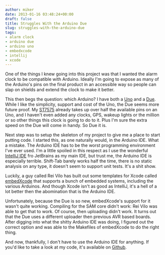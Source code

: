 ```yaml
---
author: miker
date: 2013-01-16 03:48:24+00:00
draft: false
title: Struggles With the Arduino Due
slug: struggles-with-the-arduino-due
tags:
- alarm clock
- arduino due
- arduino uno
- embedxcode
- intellij
- xcode
---
```


One of the things I knew going into this project was that I wanted the alarm clock to be compatible with Arduino. Ideally I'm going to expose as many of the Arduino's pins on the final product in an accessible way so people can slap on shields and extend the clock to make it better.

This then begs the question: which Arduino? I have both a [Uno](http://arduino.cc/en/Main/ArduinoBoardUno) and a [Due](http://arduino.cc/en/Main/ArduinoBoardDue). While I like the simplicity, support and cost of the Uno, the Due seems more future proof. My [ST7575](http://www.adafruit.com/products/250) already takes up over half the available pins on an Uno, and I haven't even added any clocks, GPS, wakeup lights or the million or so other things this clock is going to do to it. Plus I'm sure the extra speed on the Due will come in handy. So Due it is.

Next step was to setup the skeleton of my project to give me a place to start putting code. I started this, as one naturally would, in the Arduino IDE. What a mistake. The Arduino IDE has to be the worst programming environment I've ever used. I'm a little spoiled in this respect as I use the wonderful [IntelliJ IDE](http://www.jetbrains.com/idea/) fro JetBrains as my main IDE, but trust me, the Arduino IDE is especially terrible. Shift-Tab barely works half the time, there is no static analysis on any type, it doesn't seem to support unit tests. It's a shit show.

Luckily, a guy called Rei Vilo has built out some templates for Xcode called [embedXcode](http://embedxcode.weebly.com) that supports a bunch of embedded systems, including the various Arduinos. And though Xcode isn't as good as IntelliJ, it's a hell of a lot better then the abomination that is the Arduino IDE.

Unfortunately, because the Due is so new, embedXcode's support for it wasn't quite working. Compiling for the SAM core didn't work: Rei Vilo was able to get that to work. Of course, then uploading didn't work. It turns out that the Due uses a different uploader then previous AVR based boards. After digging into what the shitty Arduino IDE was doing, I figured out the correct option and was able to the Makefiles of embedXcode to do the right thing.

And now, thankfully, I don't have to use the Arduino IDE for anything. If you'd like to take a look at my code, it's available on [Github](https://github.com/ecopoesis/delorean).
